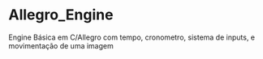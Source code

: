 # Allegro_Engine
Engine Básica em C/Allegro com tempo, cronometro, sistema de inputs, e movimentação de uma imagem
